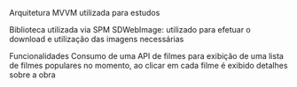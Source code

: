 
Arquitetura MVVM utilizada para estudos

Biblioteca utilizada via SPM
SDWebImage: utilizado para efetuar o download e utilização das imagens necessárias

Funcionalidades
Consumo de uma API de filmes para exibição de uma lista de filmes populares no momento, ao clicar em cada filme é exibido detalhes sobre a obra
